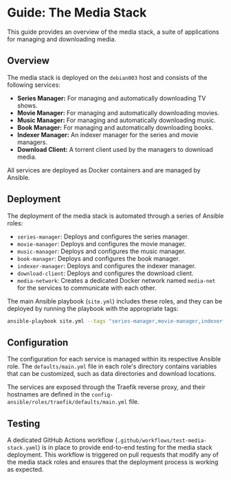 # Guide: The Media Stack

This guide provides an overview of the media stack, a suite of applications for managing and downloading media.

## Overview

The media stack is deployed on the `debian003` host and consists of the following services:

*   **Series Manager:** For managing and automatically downloading TV shows.
*   **Movie Manager:** For managing and automatically downloading movies.
*   **Music Manager:** For managing and automatically downloading music.
*   **Book Manager:** For managing and automatically downloading books.
*   **Indexer Manager:** An indexer manager for the series and movie managers.
*   **Download Client:** A torrent client used by the managers to download media.

All services are deployed as Docker containers and are managed by Ansible.

## Deployment

The deployment of the media stack is automated through a series of Ansible roles:

*   `series-manager`: Deploys and configures the series manager.
*   `movie-manager`: Deploys and configures the movie manager.
*   `music-manager`: Deploys and configures the music manager.
*   `book-manager`: Deploys and configures the book manager.
*   `indexer-manager`: Deploys and configures the indexer manager.
*   `download-client`: Deploys and configures the download client.
*   `media-network`: Creates a dedicated Docker network named `media-net` for the services to communicate with each other.

The main Ansible playbook (`site.yml`) includes these roles, and they can be deployed by running the playbook with the appropriate tags:

```bash
ansible-playbook site.yml --tags "series-manager,movie-manager,indexer-manager,download-client,music-manager,book-manager"
```

## Configuration

The configuration for each service is managed within its respective Ansible role. The `defaults/main.yml` file in each role's directory contains variables that can be customized, such as data directories and download locations.

The services are exposed through the Traefik reverse proxy, and their hostnames are defined in the `config-ansible/roles/traefik/defaults/main.yml` file.

## Testing

A dedicated GitHub Actions workflow (`.github/workflows/test-media-stack.yaml`) is in place to provide end-to-end testing for the media stack deployment. This workflow is triggered on pull requests that modify any of the media stack roles and ensures that the deployment process is working as expected.
